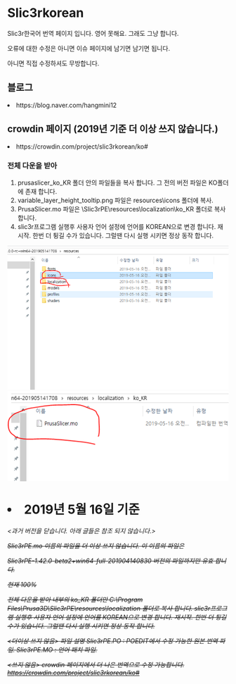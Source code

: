 # Slic3rkorean

<div>
<p>Slic3r한국어 번역 페이지 입니다.
영어 못해요. 그래도 그냥 합니다. </p>
 
 <p>오류에 대한 수정은 아니면 이슈 페이지에 남기면 남기면 됩니다.</p>
 <p>아니면 직접 수정하셔도 무방합니다.</p>
 <h2>블로그</h2>
 <li>https://blog.naver.com/hangmini12</li>

 <h2>crowdin 페이지 (2019년 기준 더 이상 쓰지 않습니다.)</h2>
 <li>https://crowdin.com/project/slic3rkorean/ko#</li>

</ul>
</div>
<h3>전체 다운을 받아</h3>

<ol><li>prusaslicer_ko_KR 폴더 안의 파일들을 복사 합니다. 그 전의 버전 파일은 KO폴더에 존재 합니다.</li>


<li>variable_layer_height_tooltip.png 파일은 resources\icons 폴더에 복사.</li>
<li>PrusaSlicer.mo 파일은 \Slic3rPE\resources\localization\ko_KR 폴더로 복사 합니다.</li>

<li>slic3r프로그램 실행후 사용자 언어 설정에 언어를 KOREAN으로 변경 합니다. 재시작.
한번 더 튕길 수가 있습니다. 그럴땐 다시 실행 시키면 정상 동작 합니다.</li></ol>

![](https://github.com/ulsanether/Slic3rkorean/blob/master/7.PNG)
![](https://github.com/ulsanether/Slic3rkorean/blob/master/8.PNG)





<h1><li>2019년 5월 16일 기준</li></h1>
<h6><과거 버전을 닫습니다. 아래 글들은 참조 되지 않습니다.>

<del>Slic3rPE.mo 이름의 파일을 더 이상 쓰지 않습니다. 이 이름의 파일은

<del>Slic3rPE-1.42.0-beta2+win64-full-201904140830 버전의 파일까지만 유효 합니다. 


<del>현재 100%

<del>전체 다운을 받아
<del>내부의 ko_KR 폴더만 C:\Program Files\Prusa3D\Slic3rPE\resources\localization 폴더로 복사 합니다.
<del>slic3r프로그램 실행후 사용자 언어 설정에 언어를 KOREAN으로 변경 합니다. 재시작.
<del>한번 더 튕길 수가 있습니다. 그럴땐 다시 실행 시키면 정상 동작 합니다. 

<del><더이상 쓰지 않음>
<del>파일 설명
<del>Slic3rPE.PO : POEDIT에서 수정 가능한 원본 번역 파일.
<del>Slic3rPE.MO : 언어 패치 파일. 


<del><쓰지 않음>
<del>crowdin 페이지에서 더 나은 번역으로 수정 가능합니다. 
<del>https://crowdin.com/project/slic3rkorean/ko#</h6></del>
